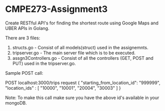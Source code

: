 # CMPE273-Assignment3
Create RESTful API's for finding the shortest route using Google Maps and UBER APIs in Golang.

There are 3 files:
1. structs.go - Consist of all models(struct) used in the assignemnts.
2. tripserver.go - The main server file which is to be executed.
3. assgn3Controllers.go - Consist of all the controllers (GET, POST and PUT) used in the tripserver.go.

Sample POST call:

POST localhost:3000/trips
request
{
  "starting_from_location_id": "999999",
  "location_ids" : [ "10000", "10001", "20004", "30003" ] 
}

Note: To make this call make sure you have the above id's available in your mongoDB.
